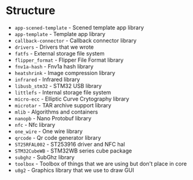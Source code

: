 # Structure

- `app-scened-template` - Scened template app library
- `app-template`        - Template app library
- `callback-connector`  - Callback connector library
- `drivers`             - Drivers that we wrote
- `fatfs`               - External storage file system
- `flipper_format`      - Flipper File Format library
- `fnv1a-hash`          - Fnv1a hash library
- `heatshrink`          - Image compression library
- `infrared`            - Infrared library
- `libusb_stm32`        - STM32 USB library
- `littlefs`            - Internal storage file system
- `micro-ecc`           - Elliptic Curve Crytography library
- `microtar`            - TAR archive support library
- `mlib`                - Algorithms and containers
- `nanopb`              - Nano Protobuf library
- `nfc`                 - Nfc library
- `one_wire`            - One wire library
- `qrcode`              - Qr code generator library
- `ST25RFAL002`         - ST253916 driver and NFC hal
- `STM32CubeWB`         - STM32WB series cube package
- `subghz`              - SubGhz library
- `toolbox`             - Toolbox of things that we are using but don't place in core
- `u8g2`                - Graphics library that we use to draw GUI
